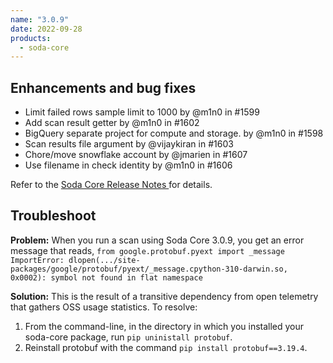 ```yaml
---
name: "3.0.9"
date: 2022-09-28
products:
  - soda-core
---
```


## Enhancements and bug fixes

* Limit failed rows sample limit to 1000 by @m1n0 in #1599
* Add scan result getter by @m1n0 in #1602
* BigQuery separate project for compute and storage. by @m1n0 in #1598
* Scan results file argument by @vijaykiran in #1603
* Chore/move snowflake account by @jmarien in #1607
* Use filename in check identity by @m1n0 in #1606

Refer to the <a href="https://github.com/sodadata/soda-core/releases" target="_blank">Soda Core Release Notes </a> for details.

## Troubleshoot

**Problem:** When you run a scan using Soda Core 3.0.9, you get an error message that reads, `from google.protobuf.pyext import _message ImportError: dlopen(.../site-packages/google/protobuf/pyext/_message.cpython-310-darwin.so, 0x0002): symbol not found in flat namespace`

**Solution:** This is the result of a transitive dependency from open telemetry that gathers OSS usage statistics. To resolve:
1. From the command-line, in the directory in which you installed your soda-core package, run `pip uninistall protobuf`.
2. Reinstall protobuf with the command `pip install protobuf==3.19.4`.

